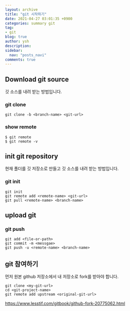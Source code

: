 ```yaml
---
layout: archive
title: "git 시작하기"
date: 2021-04-27 03:01:35 +0900
categories: summary git
tag:
- git
blog: true
author: ysh
description: 
sidebar:
  nav: "posts_navi"
comments: true
---
```


## Download git source
깃 소스를 내려 받는 방법입니다.
### git clone
```
git clone -b <branch-name> <git-url>
```

### show remote 
```
$ git remote 
$ git remote -v
```

## init git repository
현재 폴더를 깃 저장소로 만들고 깃 소스를 내려 받는 방법입니다.
### git init
```
git init
git remote add <remote-name> <git-url>
git pull <remote-name> <branch-name>
```

## upload git
### git push
```
git add <file-or-path>
git commit -m <messgae>
git push -u <remote-name> <branch-name>
```

## git 참여하기
먼저 원본 github 저장소에서 내 저장소로 fork를 받아야 합니다.
```
git clone <my-git-url>
cd <git-project-name>
git remote add upstream <original-git-url>

```

https://www.lesstif.com/gitbook/github-fork-20775062.html